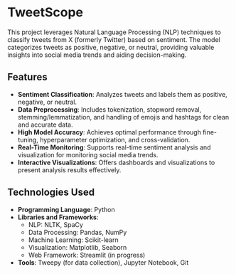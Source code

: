 # TweetScope

This project leverages Natural Language Processing (NLP) techniques to classify tweets from X (formerly Twitter) based on sentiment. The model categorizes tweets as positive, negative, or neutral, providing valuable insights into social media trends and aiding decision-making.

## Features

- **Sentiment Classification**: Analyzes tweets and labels them as positive, negative, or neutral.
- **Data Preprocessing**: Includes tokenization, stopword removal, stemming/lemmatization, and handling of emojis and hashtags for clean and accurate data.
- **High Model Accuracy**: Achieves optimal performance through fine-tuning, hyperparameter optimization, and cross-validation.
- **Real-Time Monitoring**: Supports real-time sentiment analysis and visualization for monitoring social media trends.
- **Interactive Visualizations**: Offers dashboards and visualizations to present analysis results effectively.

## Technologies Used

- **Programming Language**: Python
- **Libraries and Frameworks**:
  - NLP: NLTK, SpaCy
  - Data Processing: Pandas, NumPy
  - Machine Learning: Scikit-learn
  - Visualization: Matplotlib, Seaborn
  - Web Framework: Streamlit (in progress)
- **Tools**: Tweepy (for data collection), Jupyter Notebook, Git
